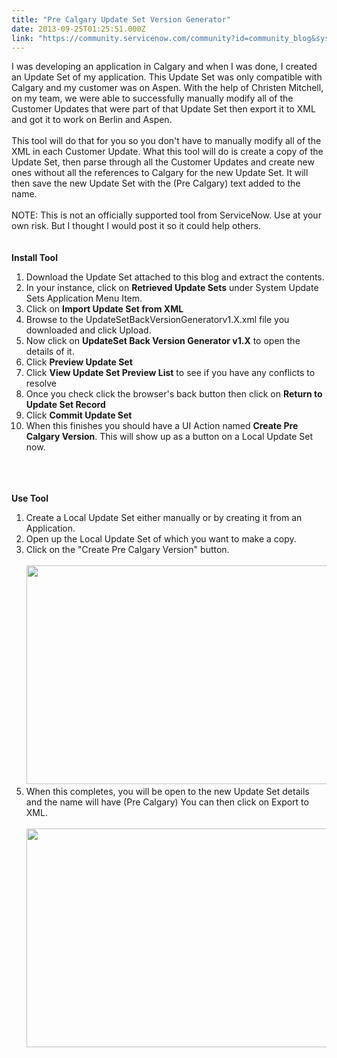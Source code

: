 ```yaml
---
title: "Pre Calgary Update Set Version Generator"
date: 2013-09-25T01:25:51.000Z
link: "https://community.servicenow.com/community?id=community_blog&sys_id=3e7da269dbd0dbc01dcaf3231f961960"
---
```

<p>I was developing an application in Calgary and when I was done, I created an Update Set of my application. This Update Set was only compatible with Calgary and my customer was on Aspen. With the help of Christen Mitchell, on my team, we were able to successfully manually modify all of the Customer Updates that were part of that Update Set then export it to XML and got it to work on Berlin and Aspen. <br /><br />This tool will do that for you so you don't have to manually modify all of the XML in each Customer Update. What this tool will do is create a copy of the Update Set, then parse through all the Customer Updates and create new ones without all the references to Calgary for the new Update Set. It will then save the new Update Set with the (Pre Calgary) text added to the name.<br /><br />NOTE: This is not an officially supported tool from ServiceNow. Use at your own risk. But I thought I would post it so it could help others.<br /><br /><!--break--><br /><b>Install Tool</b><br /><ol><li>Download the Update Set attached to this blog and extract the contents.</li><li>In your instance, click on <b>Retrieved Update Sets</b> under System Update Sets Application Menu Item.</li><li>Click on <b>Import Update Set from XML</b></li><li>Browse to the UpdateSetBackVersionGeneratorv1.X.xml file you downloaded and click Upload.</li><li>Now click on <b>UpdateSet Back Version Generator v1.X</b> to open the details of it.</li><li>Click <b>Preview Update Set</b></li><li>Click <b>View Update Set Preview List</b> to see if you have any conflicts to resolve</li><li>Once you check click the browser's back button then click on <b>Return to Update Set Record</b></li><li>Click <b>Commit Update Set</b></li><li>When this finishes you should have a UI Action named <b>Create Pre Calgary Version</b>. This will show up as a button on a Local Update Set now.</li></ol><br /><br /><br /><b>Use Tool</b><br /><ol><li>Create a Local Update Set either manually or by creating it from an Application.</li><li>Open up the Local Update Set of which you want to make a copy.</li><li>Click on the "Create Pre Calgary Version" button.</li><li style="list-style: none"><br /> <img src="http://www.hobbycache.com/images/servicenow/updatesetprecalgary/1.png" width="600" height="350" /><br /></li><li>When this completes, you will be open to the new Update Set details and the name will have (Pre Calgary) You can then click on Export to XML.</li><li style="list-style: none"><br /> <img src="http://www.hobbycache.com/images/servicenow/updatesetprecalgary/2.png" width="600" height="350" /><br /></li></ol></p>